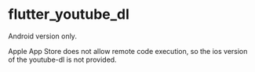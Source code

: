 # flutter_youtube_dl

Android version only.

Apple App Store does not allow remote code execution, 
so the ios version of the youtube-dl is not provided.